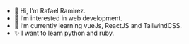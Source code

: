 - 👋 Hi, I’m Rafael Ramirez.
- 👀 I’m interested in web development.
- 🌱 I’m currently learning vueJs, ReactJS and TailwindCSS.
- ✨ I want to learn python and ruby.

<!---
Urmatawil/Urmatawil is a ✨ special ✨ repository because its `README.md` (this file) appears on your GitHub profile.
You can click the Preview link to take a look at your changes.
--->
